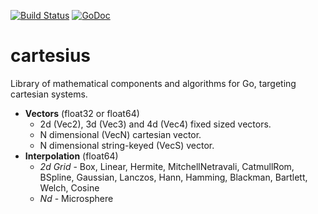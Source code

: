 [![Build Status](https://travis-ci.com/colinrgodsey/cartesius.svg?branch=master)](https://travis-ci.com/colinrgodsey/cartesius)
[![GoDoc](https://godoc.org/github.com/colinrgodsey/cartesius?status.svg)](https://godoc.org/github.com/colinrgodsey/cartesius)

# cartesius
Library of mathematical components and algorithms for Go, targeting cartesian systems.

* __Vectors__ (float32 or float64)
  * 2d (Vec2), 3d (Vec3) and 4d (Vec4) fixed sized vectors.
  * N dimensional (VecN) cartesian vector.
  * N dimensional string-keyed (VecS) vector.
* __Interpolation__ (float64)
  * _2d Grid_ - Box, Linear, Hermite, MitchellNetravali, CatmullRom, BSpline, Gaussian, Lanczos, Hann, Hamming, Blackman, Bartlett, Welch, Cosine
  * _Nd_ - Microsphere

